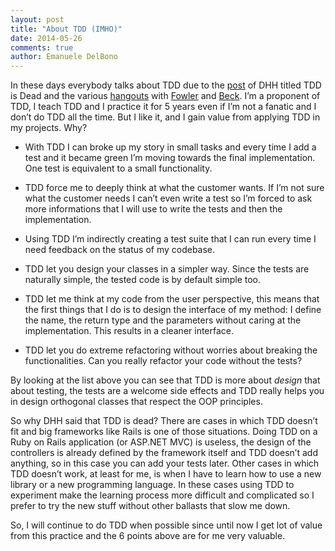 ```yaml
---
layout: post
title: "About TDD (IMHO)"
date: 2014-05-26
comments: true
author: Emanuele DelBono
---
```


In these days everybody talks about TDD due to the [post](http://david.heinemeierhansson.com/2014/tdd-is-dead-long-live-testing.html) of DHH titled TDD is Dead and the various [hangouts](https://www.youtube.com/watch?v=z9quxZsLcfo) with [Fowler](http://martinfowler.com/) and [Beck](https://twitter.com/KentBeck).
I’m a proponent of TDD, I teach TDD and I practice it for 5 years even if I’m not a fanatic and I don’t do TDD all the time. But I like it, and I gain value from applying TDD in my projects.
Why?

* With TDD I can broke up my story in small tasks and every time I add a test and it became green I’m moving towards the final implementation. One test is equivalent to a small functionality. 

* TDD force me to deeply think at what the customer wants. If I’m not sure what the customer needs I can’t even write a test so I’m forced to ask more informations that I will use to write the tests and then the implementation.

* Using TDD I’m indirectly creating a test suite that I can run every time I need feedback on the status of my codebase.

* TDD let you design your classes in a simpler way. Since the tests are naturally simple, the tested code is by default simple too.

* TDD let me think at my code from the user perspective, this means that the first things that I do is to design the interface of my method: I define the name, the return type and the parameters without caring at the implementation. This results in a cleaner interface.

* TDD let you do extreme refactoring without worries about breaking the functionalities. Can you really refactor your code without the tests?


By looking at the list above you can see that TDD is more about *design* that about testing, the tests are a welcome side effects and TDD really helps you in design orthogonal classes that respect the OOP principles.

So why DHH said that TDD is dead?
There are cases in which TDD doesn’t fit and big frameworks like Rails is one of those situations.
Doing TDD on a Ruby on Rails application (or ASP.NET MVC) is useless, the design of the controllers is already defined by the framework itself and TDD doesn’t add anything, so in this case you can add your tests later.
Other cases in which TDD doesn’t work, at least for me, is when I have to learn how to use a new library or a new programming language. In these cases using TDD to experiment make the learning process more difficult and complicated so I prefer to try the new stuff without other ballasts that slow me down.


So, I will continue to do TDD when possible since until now I get lot of value from this practice and the 6 points above are for me very valuable.
